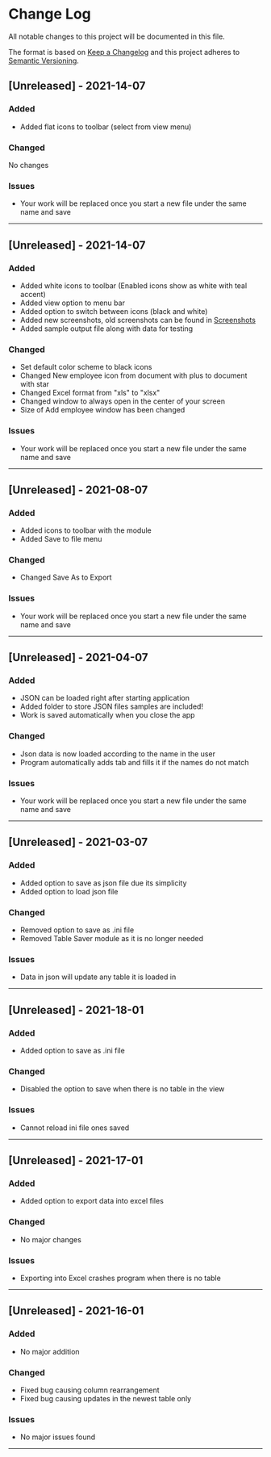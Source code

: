 # Change Log
All notable changes to this project will be documented in this file.
 
The format is based on [Keep a Changelog](http://keepachangelog.com/)
and this project adheres to [Semantic Versioning](http://semver.org/).

## [Unreleased] - 2021-14-07
### Added
- Added flat icons to toolbar (select from view menu)
### Changed
No changes
### Issues
- Your work will be replaced once you start a new file under the same name and save
<hr>


## [Unreleased] - 2021-14-07
### Added
- Added white icons to toolbar (Enabled icons show as white with teal accent)
- Added view option to menu bar
- Added option to switch between icons (black and white)
- Added new screenshots, old screenshots can be found in [Screenshots](https://github.com/Mini-Sylar/Payment-Tracker-App/tree/main/Screenshots)
- Added sample output file along with data for testing
### Changed
- Set default color scheme to black icons
- Changed New employee icon from document with plus to document with star
- Changed Excel format from "xls" to "xlsx"
- Changed window to always open in the center of your screen
- Size of Add employee window has been changed
### Issues
- Your work will be replaced once you start a new file under the same name and save
<hr>


## [Unreleased] - 2021-08-07
### Added
- Added icons to toolbar with the module
- Added Save to file menu
### Changed
- Changed Save As to Export 
### Issues
- Your work will be replaced once you start a new file under the same name and save
<hr>


## [Unreleased] - 2021-04-07
### Added
- JSON can be loaded right after starting application
- Added folder to store JSON files samples are included!
- Work is saved automatically when you close the app
### Changed
- Json data is now loaded according to the name in the user
- Program automatically adds tab and fills it if the names do not match
### Issues
- Your work will be replaced once you start a new file under the same name and save
<hr>


## [Unreleased] - 2021-03-07
### Added
- Added option to save as json file due its simplicity
- Added option to load json file
### Changed
- Removed option to save as .ini file
- Removed Table Saver module as it is no longer needed
### Issues
- Data in json will update any table it is loaded in 
<hr>

## [Unreleased] - 2021-18-01
### Added
- Added option to save as .ini file
### Changed
- Disabled the option to save when there is no table in the view
### Issues
- Cannot reload ini file ones saved
<hr>

## [Unreleased] - 2021-17-01
### Added
- Added option to export data into excel files
### Changed
- No major changes
### Issues
- Exporting into Excel crashes program when there is no table
<hr>

## [Unreleased] - 2021-16-01
### Added
- No major addition
### Changed
- Fixed bug causing column rearrangement
- Fixed bug causing updates in the newest table only
### Issues
- No major issues found
<hr>
